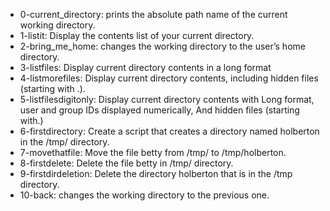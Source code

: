 * 0-current_directory: prints the absolute path name of the current working directory.
* 1-listit: Display the contents list of your current directory.
* 2-bring_me_home: changes the working directory to the user’s home directory.
* 3-listfiles: Display current directory contents in a long format
* 4-listmorefiles: Display current directory contents, including hidden files (starting with .).
* 5-listfilesdigitonly: Display current directory contents with Long format, user and group IDs displayed numerically, And hidden files (starting with.)
* 6-firstdirectory: Create a script that creates a directory named holberton in the /tmp/ directory.
* 7-movethatfile: Move the file betty from /tmp/ to /tmp/holberton.
* 8-firstdelete: Delete the file betty in /tmp/ directory.
* 9-firstdirdeletion: Delete the directory holberton that is in the /tmp directory.
* 10-back: changes the working directory to the previous one.
